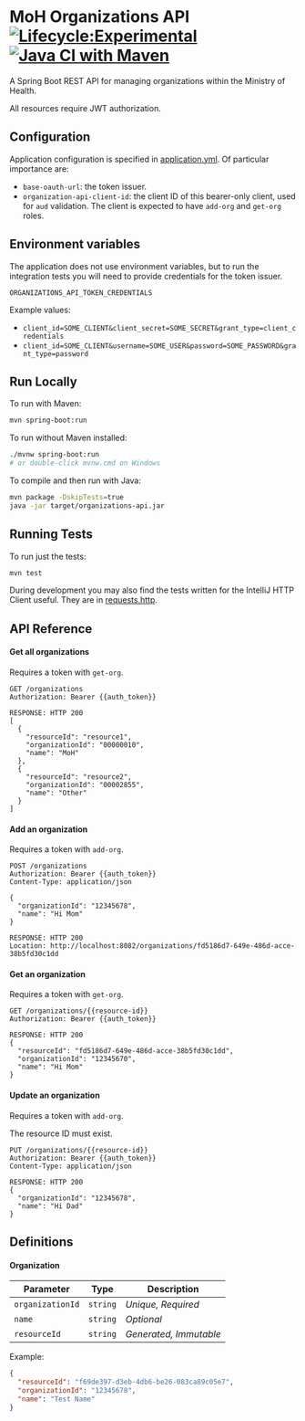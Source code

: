 # MoH Organizations API [![Lifecycle:Experimental](https://img.shields.io/badge/Lifecycle-Experimental-339999)](https://github.com/bcgov/repomountie/blob/master/doc/lifecycle-badges.md) [![Java CI with Maven](https://github.com/sharpedavid/organizations-api/actions/workflows/maven.yml/badge.svg)](https://github.com/sharpedavid/organizations-api/actions/workflows/maven.yml)

A Spring Boot REST API for managing organizations within the Ministry of Health.

All resources require JWT authorization.

## Configuration

Application configuration is specified in [application.yml](src/main/resources/application.yml). Of particular importance are:

* `base-oauth-url`: the token issuer.
* `organization-api-client-id`: the client ID of this bearer-only client, used for `aud` validation. The client is
  expected to have `add-org` and `get-org` roles.

## Environment variables

The application does not use environment variables, but to run the integration tests you will need to provide
credentials for the token issuer.

`ORGANIZATIONS_API_TOKEN_CREDENTIALS`

Example values:

* `client_id=SOME_CLIENT&client_secret=SOME_SECRET&grant_type=client_credentials`
* `client_id=SOME_CLIENT&username=SOME_USER&password=SOME_PASSWORD&grant_type=password`

## Run Locally

To run with Maven:

```bash
mvn spring-boot:run
```

To run without Maven installed:

```bash
./mvnw spring-boot:run
# or double-click mvnw.cmd on Windows
```

To compile and then run with Java:

```bash
mvn package -DskipTests=true
java -jar target/organizations-api.jar
```

## Running Tests

To run just the tests:

```bash
mvn test
```

During development you may also find the tests written for the IntelliJ HTTP Client useful. They are in [requests.http](requests.http).

## API Reference

#### Get all organizations

Requires a token with `get-org`.

```http
GET /organizations
Authorization: Bearer {{auth_token}}

RESPONSE: HTTP 200
[
  {
    "resourceId": "resource1",
    "organizationId": "00000010",
    "name": "MoH"
  },
  {
    "resourceId": "resource2",
    "organizationId": "00002855",
    "name": "Other"
  }
]
```

#### Add an organization

Requires a token with `add-org`.

```http
POST /organizations
Authorization: Bearer {{auth_token}}
Content-Type: application/json

{
  "organizationId": "12345678",
  "name": "Hi Mom"
}

RESPONSE: HTTP 200
Location: http://localhost:8082/organizations/fd5186d7-649e-486d-acce-38b5fd30c1dd
```

#### Get an organization

Requires a token with `get-org`.

```http
GET /organizations/{{resource-id}}
Authorization: Bearer {{auth_token}}

RESPONSE: HTTP 200
{
  "resourceId": "fd5186d7-649e-486d-acce-38b5fd30c1dd",
  "organizationId": "12345670",
  "name": "Hi Mom"
}
```

#### Update an organization

Requires a token with `add-org`.

The resource ID must exist.

```http
PUT /organizations/{{resource-id}}
Authorization: Bearer {{auth_token}}
Content-Type: application/json

RESPONSE: HTTP 200
{
  "organizationId": "12345678",
  "name": "Hi Dad"
}
```

## Definitions

#### Organization

| Parameter        | Type     | Description            |
| ---------------- | -------- | ---------------------- |
| `organizationId` | `string` | _Unique, Required_     |
| `name`           | `string` | _Optional_             |
| `resourceId`     | `string` | _Generated, Immutable_ |

Example:

```json
{
  "resourceId": "f69de397-d3eb-4db6-be26-083ca89c05e7",
  "organizationId": "12345678",
  "name": "Test Name"
}
```
